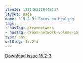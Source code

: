 ```yaml
---
itemId: 1201403229445137
layout: page
name: '15.2-3: Focus on Healing'
tags:
- hasTag: dreamnetwork
- hasTag: dream-network-volume-15
type: post
urlSlug: 15.2-3
---
```

<a href="files/pdfs/Volume_15/15.2-3-Dream-Network-Vol-15-No-3_de-skew.pdf" download="">Download issue 15.2-3</a>